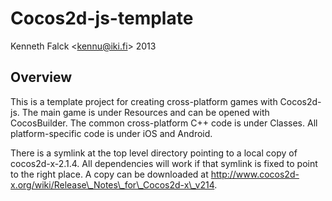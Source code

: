 # Cocos2d-js-template
Kenneth Falck \<kennu@iki.fi\> 2013

## Overview

This is a template project for creating cross-platform games with
Cocos2d-js. The main game is under Resources and can be opened
with CocosBuilder. The common cross-platform C++ code is under Classes.
All platform-specific code is under iOS and Android.

There is a symlink at the top level directory pointing to a local
copy of cocos2d-x-2.1.4. All dependencies will work if that symlink
is fixed to point to the right place. A copy can be downloaded at
http://www.cocos2d-x.org/wiki/Release\_Notes\_for\_Cocos2d-x\_v214.
